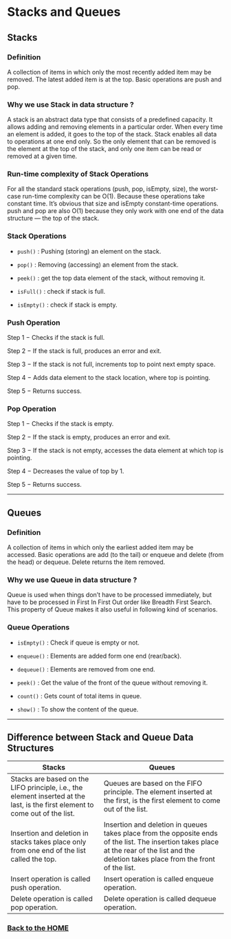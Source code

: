 # Stacks and Queues

## Stacks

### Definition

A collection of items in which only the most recently added item may be removed. The latest added item is at the top. Basic operations are push and pop.

### Why we use Stack in data structure ?

A stack is an abstract data type that consists of a predefined capacity. It allows adding and removing elements in a particular order. When every time an element is added, it goes to the top of the stack. Stack enables all data to operations at one end only. So the only element that can be removed is the element at the top of the stack, and only one item can be read or removed at a given time.

### Run-time complexity of Stack Operations

For all the standard stack operations (push, pop, isEmpty, size), the worst-case run-time complexity can be O(1). Because these operations take constant time. It’s obvious that size and isEmpty constant-time operations. push and pop are also O(1) because they only work with one end of the data structure — the top of the stack.

### Stack Operations

- `push()` : Pushing (storing) an element on the stack.

- `pop()` : Removing (accessing) an element from the stack.

- `peek()` : get the top data element of the stack, without removing it.

- `isFull()` : check if stack is full.

- `isEmpty()` : check if stack is empty.


### Push Operation
Step 1 − Checks if the stack is full.

Step 2 − If the stack is full, produces an error and exit.

Step 3 − If the stack is not full, increments top to point next empty space.

Step 4 − Adds data element to the stack location, where top is pointing.

Step 5 − Returns success.

### Pop Operation
Step 1 − Checks if the stack is empty.

Step 2 − If the stack is empty, produces an error and exit.

Step 3 − If the stack is not empty, accesses the data element at which top is pointing.

Step 4 − Decreases the value of top by 1.

Step 5 − Returns success.
___

## Queues

### Definition

A collection of items in which only the earliest added item may be accessed. Basic operations are add (to the tail) or enqueue and delete (from the head) or dequeue. Delete returns the item removed.

### Why we use Queue in data structure ?

Queue is used when things don’t have to be processed immediately, but have to be processed in First In First Out order like Breadth First Search. This property of Queue makes it also useful in following kind of scenarios.

### Queue Operations

- `isEmpty()` : Check if queue is empty or not.

- `enqueue()` : Elements are added form one end (rear/back).

- `dequeue()` : Elements are removed from one end.

- `peek()`    : Get the value of the front of the queue without removing it.

- `count()`   : Gets count of total items in queue.

- `show()` : To show the content of the queue.


___

## Difference between Stack and Queue Data Structures

Stacks | Queues
------------ | ------------
Stacks are based on the LIFO principle, i.e., the element inserted at the last, is the first element to come out of the list.   |  Queues are based on the FIFO principle. The element inserted at the first, is the first element to come out of the list.
Insertion and deletion in stacks takes place only from one end of the list called the top.   |   Insertion and deletion in queues takes place from the opposite ends of the list. The insertion takes place at the rear of the list and the deletion takes place from the front of the list.
Insert operation is called push operation.   |   Insert operation is called enqueue operation.
Delete operation is called pop operation.   | Delete operation is called dequeue operation.

### [Back to the HOME](./README.md)
